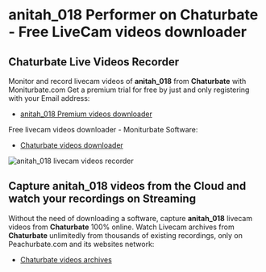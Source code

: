 # anitah_018 Performer on Chaturbate - Free LiveCam videos downloader

## Chaturbate Live Videos Recorder

Monitor and record livecam videos of **anitah_018** from **Chaturbate** with Moniturbate.com
Get a premium trial for free by just and only registering with your Email address:
* [anitah_018 Premium videos downloader](https://moniturbate.com/request-demo-licence-key.html)

Free livecam videos downloader - Moniturbate Software:
* [Chaturbate videos downloader](https://moniturbate.com/moniturbate-download-software.html)

![anitah_018 livecam videos recorder](https://peachurnet.com/templates/moniturbate-software.png)


## Capture anitah_018 videos from the Cloud and watch your recordings on Streaming

Without the need of downloading a software, capture **anitah_018** livecam videos from **Chaturbate** 100% online.
Watch Livecam archives from **Chaturbate** unlimitedly from thousands of existing recordings, only on Peachurbate.com and its websites network:
* [Chaturbate videos archives](https://peachurnet.com/)